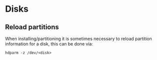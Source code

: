Disks
===

## Reload partitions

When installing/partitioning it is sometimes necessary to reload partition
information for a disk, this can be done via:

```
hdparm -z /dev/<disk>
```
